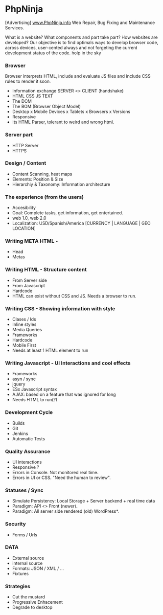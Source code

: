 # PhpNinja
[Advertising] www.PhpNinja.info Web Repair, Bug Fixing and Maintenance Services.

What is a website? What components and part take part? How websites are developed?
Our objective is to find optimals ways to develop browser code, across devices, user-cented always and not forgeting the current development status of the code. holp in the sky


### Browser
Browser interprets HTML, include and evaluate JS files and include CSS rules to render it soon.

- Information exchange SERVER <> CLIENT (handshake)
- HTML CSS JS TEXT
- The DOM
- The BOM (Browser Object Model) 
- Desktop x Mobile Devices x Tablets x Browsers x Versions
- Responsive
- Its HTML Parser, tolerant to weird and wrong html.

### Server part
- HTTP Server
- HTTPS

### Design / Content
- Content Scanning, heat maps
- Elements: Position & Size
- Hierarchiy & Taxonomy: Information architecture

### The experience (from the users)
- Accesibility
- Goal: Complete tasks, get information, get entertained.
- web 1.0, web 2.0
- Localization: USD/Spanish/America [CURRENCY | LANGUAGE | GEO LOCATION]

### Writing META HTML - 
- Head
- Metas


### Writing HTML - Structure content
- From Server side
- From Javascript
- Hardcode
- HTML can exist without CSS and JS. Needs a browser to run.

### Writing CSS - Showing information with style
- Clases / Ids
- Inline styles
- Media Queries
- Frameworks
- Hardcode
- Mobile First
- Needs at least 1 HTML element to run

### Writing Javascript - UI Interactions and cool effects
- Frameworks
- asyn / sync
- jquery 
- ESx Javascript syntax
- AJAX: based on a feature that was ignored for long
- Needs HTML to run(?)

### Development Cycle
- Builds
- Git
- Jenkins
- Automatic Tests

### Quality Assurance
- UI interactions
- Responsive ?
- Errors in Console. Not monitored real time.
- Errors in UI or CSS. "Need the human to review".

### Statuses / Sync
- Simulate Persistency: Local Storage + Server backend + real time data
- Paradigm: API <> Front (newer).
- Paradigm: All server side rendered (old) WordPress*.

### Security
- Forms / Urls

### DATA 
- External source
- internal source 
- Formats: JSON / XML / ...
- Fixtures

### Strategies 
- Cut the mustard 
- Progressive Enhacement
- Degrade to desktop
